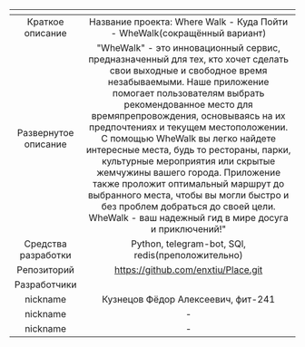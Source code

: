 | <!-- -->      | <!-- -->        |
|:-------------:|:---------------:|
| Краткое описание    | Название проекта: Where Walk - Куда Пойти - WheWalk(сокращённый вариант)  |
| Развернутое описание| "WheWalk" - это инновационный сервис, предназначенный для тех, кто хочет сделать свои выходные и свободное время незабываемыми. Наше приложение помогает пользователям выбрать рекомендованное место для времяпрепровождения, основываясь на их предпочтениях и текущем местоположении. С помощью WheWalk вы легко найдете интересные места, будь то рестораны, парки, культурные мероприятия или скрытые жемчужины вашего города.   Приложение также проложит оптимальный маршрут до выбранного места, чтобы вы могли быстро и без проблем добраться до своей цели. WheWalk - ваш надежный гид в мире досуга и приключений!"   |
| Средства разработки   | Python, telegram-bot, SQl, redis(преположительно)   |
| Репозиторий   | https://github.com/enxtiu/Place.git |
|Разработчики|
| nickname |Кузнецов Фёдор Алексеевич, фит-241 |
| nickname | - |
| nickname | - |
